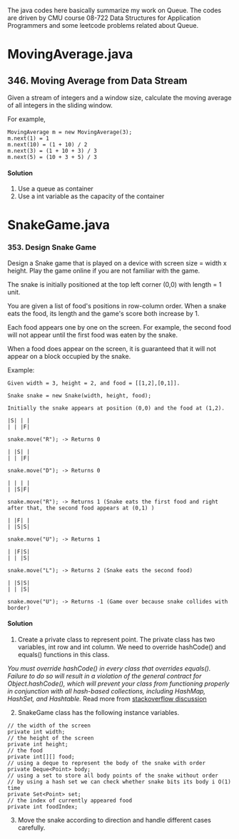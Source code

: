The java codes here basically summarize my work on Queue. The codes are driven by CMU course 08-722 Data Structures for Application Programmers and some leetcode problems related about Queue.

# MovingAverage.java
## 346. Moving Average from Data Stream
Given a stream of integers and a window size, calculate the moving average of all integers in the sliding window.

For example,
~~~~
MovingAverage m = new MovingAverage(3);
m.next(1) = 1
m.next(10) = (1 + 10) / 2
m.next(3) = (1 + 10 + 3) / 3
m.next(5) = (10 + 3 + 5) / 3
~~~~

#### Solution
1. Use a queue as container
2. Use a int variable as the capacity of the container

# SnakeGame.java
### 353. Design Snake Game
Design a Snake game that is played on a device with screen size = width x height. Play the game online if you are not familiar with the game.

The snake is initially positioned at the top left corner (0,0) with length = 1 unit.

You are given a list of food's positions in row-column order. When a snake eats the food, its length and the game's score both increase by 1.

Each food appears one by one on the screen. For example, the second food will not appear until the first food was eaten by the snake.

When a food does appear on the screen, it is guaranteed that it will not appear on a block occupied by the snake.

Example:
~~~~
Given width = 3, height = 2, and food = [[1,2],[0,1]].

Snake snake = new Snake(width, height, food);

Initially the snake appears at position (0,0) and the food at (1,2).

|S| | |
| | |F|

snake.move("R"); -> Returns 0

| |S| |
| | |F|

snake.move("D"); -> Returns 0

| | | |
| |S|F|

snake.move("R"); -> Returns 1 (Snake eats the first food and right after that, the second food appears at (0,1) )

| |F| |
| |S|S|

snake.move("U"); -> Returns 1

| |F|S|
| | |S|

snake.move("L"); -> Returns 2 (Snake eats the second food)

| |S|S|
| | |S|

snake.move("U"); -> Returns -1 (Game over because snake collides with border)
~~~~

#### Solution
1. Create a private class to represent point. The private class has two variables, int row and int column. We need to override hashCode() and equals() functions in this class.

  *You must override hashCode() in every class that overrides equals(). Failure to do so will result in a violation of the general contract for Object.hashCode(), which will prevent your class from functioning properly in conjunction with all hash-based collections, including HashMap, HashSet, and Hashtable.* Read more from [stackoverflow discussion](http://stackoverflow.com/questions/2265503/why-do-i-need-to-override-the-equals-and-hashcode-methods-in-java)

2. SnakeGame class has the following instance variables.

  ~~~
  // the width of the screen
  private int width;
  // the height of the screen
  private int height;
  // the food
  private int[][] food;
  // using a deque to represent the body of the snake with order
  private Deque<Point> body;
  // using a set to store all body points of the snake without order
  // by using a hash set we can check whether snake bits its body i O(1) time
  private Set<Point> set;
  // the index of currently appeared food
  private int foodIndex;
   ~~~

3. Move the snake according to direction and handle different cases carefully.
